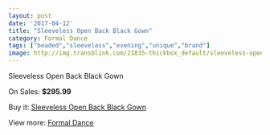 ```yaml
---
layout: post
date: '2017-04-12'
title: "Sleeveless Open Back Black Gown"
category: Formal Dance
tags: ["beaded","sleeveless","evening","unique","brand"]
image: http://img.transblink.com/21835-thickbox_default/sleeveless-open-back-black-gown.jpg
---
```

Sleeveless Open Back Black Gown

On Sales: **$295.99**
<a href="https://www.transblink.com/en/formal-dance/6921-sleeveless-open-back-black-gown.html"><amp-img layout="responsive" width="600" height="600" src="//img.transblink.com/21835-thickbox_default/sleeveless-open-back-black-gown.jpg" alt="Sleeveless Open Back Black Gown 0" /></a>
<a href="https://www.transblink.com/en/formal-dance/6921-sleeveless-open-back-black-gown.html"><amp-img layout="responsive" width="600" height="600" src="//img.transblink.com/21836-thickbox_default/sleeveless-open-back-black-gown.jpg" alt="Sleeveless Open Back Black Gown 1" /></a>

Buy it: [Sleeveless Open Back Black Gown](https://www.transblink.com/en/formal-dance/6921-sleeveless-open-back-black-gown.html "Sleeveless Open Back Black Gown")

View more: [Formal Dance](https://www.transblink.com/en/6-formal-dance "Formal Dance")